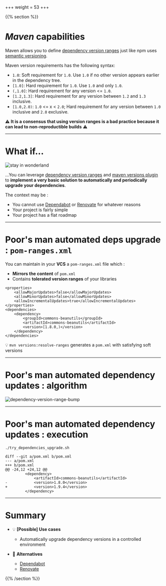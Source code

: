 +++
weight = 53
+++

{{% section %}}

# _Maven_ capabilities

Maven allows you to define [dependency version ranges](https://maven.apache.org/pom.html#dependency-version-requirement-specification) just like npm uses [semantic versioning](https://docs.npmjs.com/about-semantic-versioning).

Maven version requirements has the following syntax:
* `1.0`: Soft requirement for `1.0`. Use `1.0` if no other version appears earlier in the dependency tree.
* `[1.0]`: Hard requirement for `1.0`. Use `1.0` and only `1.0`.
* `(,1.0]`: Hard requirement for any version <= `1.0`.
* `[1.2,1.3]`: Hard requirement for any version between `1.2` and `1.3` inclusive.
* `[1.0,2.0)`: `1.0` <= x < `2.0`; Hard requirement for any version between `1.0` inclusive and `2.0` exclusive.

⚠️ **It is a consensus that using version ranges is a bad practice because it can lead to non-reproductible builds** ⚠️

---

# What if...

<img src="https://media.giphy.com/media/1XeHuHcR6Mo50PibPW/giphy.gif" alt="stay in wonderland" />

...You can leverage [dependency version ranges](https://maven.apache.org/pom.html#dependency-version-requirement-specification) and [maven versions plugin](https://www.mojohaus.org/versions/versions-maven-plugin/index.html) to **implement a very basic solution to automatically and periodically upgrade your dependencies**.

The context may be :
* You cannot use [Dependabot](https://github.com/dependabot/dependabot-core) or [Renovate](https://docs.renovatebot.com/) for whatever reasons
* Your project is fairly simple
* Your project has a flat roadmap

---

# Poor's man automated deps upgrade : `pom-ranges.xml`

You can maintain in your **VCS** a `pom-ranges.xml` file which :
* **Mirrors the content** of `pom.xml`
* Contains **tolerated version ranges** of your libraries

```xml{}
<properties>
    <allowMajorUpdates>false</allowMajorUpdates>
    <allowMinorUpdates>false</allowMinorUpdates>
    <allowIncrementalUpdates>true</allowIncrementalUpdates>
</properties>
<dependencies>
    <dependency>
        <groupId>commons-beanutils</groupId>
        <artifactId>commons-beanutils</artifactId>
        <version>[1.8.0,)</version>
    </dependency>
</dependencies>
```

💡 `mvn versions:resolve-ranges` generates a `pom.xml` with satisfying soft versions

---

# Poor's man automated dependency updates : algorithm

![dependency-version-range-bump](dependency-version-range-bump.png)


---

# Poor's man automated dependency updates : execution

```shell
./try_dependencies_upgrade.sh
```

```diff{}
diff --git a/pom.xml b/pom.xml
--- a/pom.xml
+++ b/pom.xml
@@ -24,12 +24,12 @@
         <dependency>
             <artifactId>commons-beanutils</artifactId>
-            <version>1.8.0</version>
+            <version>1.9.4</version>
         </dependency>
```
---

# Summary

* 💡 **[Possible] Use cases**
    * Automatically upgrade dependency versions in a controlled environment

* 🤔 **Alternatives**
    * [Dependabot](https://github.com/dependabot/dependabot-core)
    * [Renovate](https://docs.renovatebot.com/)

{{% /section %}}
